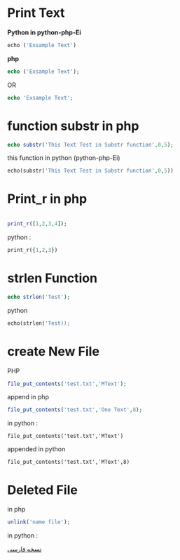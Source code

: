 # Print Text

**Python in python-php-Ei**

```python 
echo ('Exsample Text')
```


**php**

```php
echo ('Exsample Text');
```
OR

```php
echo 'Exsample Text';
```

# function substr in php

```php 
echo substr('This Text Test in Substr function',0,5);
```


this function in python (python-php-Ei)
```python 
echo(substr('This Text Test in Substr function',0,5))
```


# Print_r in php

```php

print_r([1,2,3,4]);
```
python : 
```python 
print_r({1,2,3})
```

# strlen Function

```php
echo strlen('Test');
```


python
```python
echo(strlen('Test));
```

# create New File 

PHP
```php
file_put_contents('test.txt','MText');
```

append in php
```php
file_put_contents('test.txt','One Text',8);
```
in python :
```
file_put_contents('test.txt','MText')
```

appended in python

```
file_put_contents('test.txt','MText',8)
```

# Deleted File 
in php
```php
unlink('name file');
```
in python :

[نسخه فارسی](https://github.com/DevNull-IR/python-php-Ei/blob/main/exsample/Persian.md)
